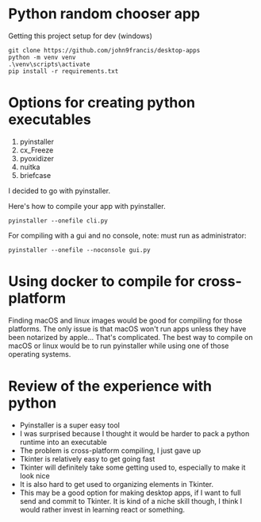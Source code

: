 # Python random chooser app

Getting this project setup for dev (windows)
```
git clone https://github.com/john9francis/desktop-apps
python -m venv venv
.\venv\scripts\activate
pip install -r requirements.txt
```

# Options for creating python executables
1. pyinstaller
2. cx_Freeze
3. pyoxidizer
4. nuitka
5. briefcase

I decided to go with pyinstaller.

Here's how to compile your app with pyinstaller.

```
pyinstaller --onefile cli.py
```

For compiling with a gui and no console, note: must run as administrator:

```
pyinstaller --onefile --noconsole gui.py
```

# Using docker to compile for cross-platform
Finding macOS and linux images would be good for compiling for those platforms. The only issue is that macOS won't run apps unless they have been notarized by apple... That's complicated. The best way to compile on macOS or linux would be to run pyinstaller while using one of those operating systems. 

# Review of the experience with python
- Pyinstaller is a super easy tool
- I was surprised because I thought it would be harder to pack a python runtime into an executable
- The problem is cross-platform compiling, I just gave up
- Tkinter is relatively easy to get going fast
- Tkinter will definitely take some getting used to, especially to make it look nice
- It is also hard to get used to organizing elements in Tkinter.
- This may be a good option for making desktop apps, if I want to full send and commit to Tkinter. It is kind of a niche skill though, I think I would rather invest in learning react or something.